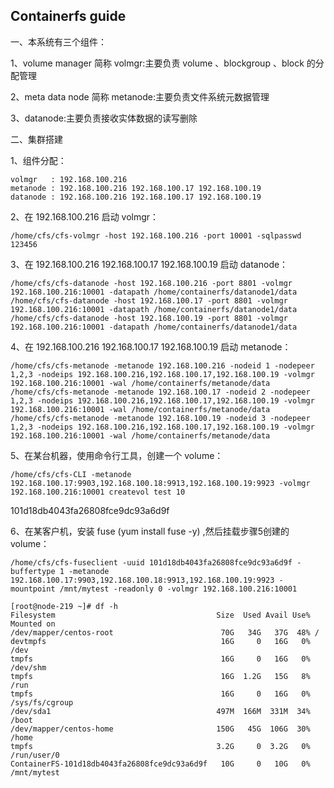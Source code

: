 ## Containerfs guide

一、本系统有三个组件：

1、volume manager 简称 volmgr:主要负责 volume 、blockgroup 、block 的分配管理 

2、meta data node 简称 metanode:主要负责文件系统元数据管理 

3、datanode:主要负责接收实体数据的读写删除 

二、集群搭建

1、组件分配：

	volmgr   : 192.168.100.216
	metanode : 192.168.100.216 192.168.100.17 192.168.100.19
	datanode : 192.168.100.216 192.168.100.17 192.168.100.19


2、在 192.168.100.216 启动 volmgr： 

	/home/cfs/cfs-volmgr -host 192.168.100.216 -port 10001 -sqlpasswd 123456 

3、在 192.168.100.216 192.168.100.17 192.168.100.19 启动 datanode：

	/home/cfs/cfs-datanode -host 192.168.100.216 -port 8801 -volmgr 192.168.100.216:10001 -datapath /home/containerfs/datanode1/data 
	/home/cfs/cfs-datanode -host 192.168.100.17 -port 8801 -volmgr 192.168.100.216:10001 -datapath /home/containerfs/datanode1/data 
	/home/cfs/cfs-datanode -host 192.168.100.19 -port 8801 -volmgr 192.168.100.216:10001 -datapath /home/containerfs/datanode1/data 

4、在 192.168.100.216 192.168.100.17 192.168.100.19 启动 metanode： 

	/home/cfs/cfs-metanode -metanode 192.168.100.216 -nodeid 1 -nodepeer 1,2,3 -nodeips 192.168.100.216,192.168.100.17,192.168.100.19 -volmgr 192.168.100.216:10001 -wal /home/containerfs/metanode/data 
	/home/cfs/cfs-metanode -metanode 192.168.100.17 -nodeid 2 -nodepeer 1,2,3 -nodeips 192.168.100.216,192.168.100.17,192.168.100.19 -volmgr 192.168.100.216:10001 -wal /home/containerfs/metanode/data 
	/home/cfs/cfs-metanode -metanode 192.168.100.19 -nodeid 3 -nodepeer 1,2,3 -nodeips 192.168.100.216,192.168.100.17,192.168.100.19 -volmgr 192.168.100.216:10001 -wal /home/containerfs/metanode/data 

5、在某台机器，使用命令行工具，创建一个 volume： 

	/home/cfs/cfs-CLI -metanode 192.168.100.17:9903,192.168.100.18:9913,192.168.100.19:9923 -volmgr 192.168.100.216:10001 createvol test 10 
101d18db4043fa26808fce9dc93a6d9f 

6、在某客户机，安装 fuse (yum install fuse -y) ,然后挂载步骤5创建的volume：
 
	/home/cfs/cfs-fuseclient -uuid 101d18db4043fa26808fce9dc93a6d9f -buffertype 1 -metanode 192.168.100.17:9903,192.168.100.18:9913,192.168.100.19:9923 -mountpoint /mnt/mytest -readonly 0 -volmgr 192.168.100.216:10001 

	[root@node-219 ~]# df -h
	Filesystem                                    Size  Used Avail Use% Mounted on
	/dev/mapper/centos-root                        70G   34G   37G  48% /
	devtmpfs                                       16G     0   16G   0% /dev
	tmpfs                                          16G     0   16G   0% /dev/shm
	tmpfs                                          16G  1.2G   15G   8% /run
	tmpfs                                          16G     0   16G   0% /sys/fs/cgroup
	/dev/sda1                                     497M  166M  331M  34% /boot
	/dev/mapper/centos-home                       150G   45G  106G  30% /home
	tmpfs                                         3.2G     0  3.2G   0% /run/user/0
	ContainerFS-101d18db4043fa26808fce9dc93a6d9f   10G     0   10G   0% /mnt/mytest
